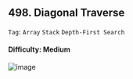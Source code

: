 ## 498. Diagonal Traverse

```Tag```: ```Array``` ```Stack``` ```Depth-First Search``` 

#### Difficulty: Medium



![image](https://user-images.githubusercontent.com/35042430/209458335-7697a2a4-2180-4930-885e-7813521958a3.png)

